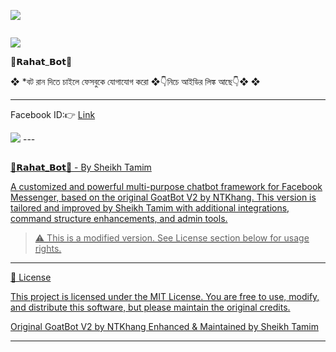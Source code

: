 <a><img src='https://i.imgur.com/LyHic3i.gif'/></a>

<p align="center">  
  <a href="#"><img src="http://readme-typing-svg.herokuapp.com?color=cyan&center=true&vCenter=true&multiline=false&lines=`🔰𝗥𝗮𝗵𝗮𝘁_𝗕𝗼𝘁🔰`" alt="">  
</p>  <a><img         
src='https://i.imgur.com/LyHic3i.gif'/></a>

🔰𝗥𝗮𝗵𝗮𝘁_𝗕𝗼𝘁🔰

❖ *বট রান দিতে চাইলে ফেসবুকে যোগাযোগ করো    ❖👇নিচে আইডির লিঙ্ক আছে👇❖ ❖


---

Facebook ID:👉 <a href="https://www.facebook.com/rahat.islam.530399">Link</a>

<img src='https://i.imgur.com/fXVNrCK.jpeg'/>  
---

<p align="center">  
  <a href="#"><img src="http://readme-typing-svg.herokuapp.com?color=cyan&center=true&vCenter=true&multiline=false&lines=`🔰𝗥𝗮𝗵𝗮𝘁_𝗕𝗼𝘁🔰`" alt="">  
</p>  🔰𝗥𝗮𝗵𝗮𝘁_𝗕𝗼𝘁🔰 - By Sheikh Tamim

A customized and powerful multi-purpose chatbot framework for Facebook Messenger, based on the original GoatBot V2 by NTKhang. This version is tailored and improved by Sheikh Tamim with additional integrations, command structure enhancements, and admin tools.

> ⚠️ This is a modified version. See License section below for usage rights.




---

📄 License

This project is licensed under the MIT License. You are free to use, modify, and distribute this software, but please maintain the original credits.

Original GoatBot V2 by NTKhang
Enhanced & Maintained by Sheikh Tamim


---
